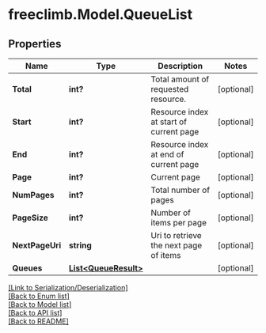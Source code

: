 # freeclimb.Model.QueueList


## Properties

Name | Type | Description | Notes
------------ | ------------- | ------------- | -------------
**Total** | **int?** | Total amount of requested resource. | [optional] 
**Start** | **int?** | Resource index at start of current page | [optional] 
**End** | **int?** | Resource index at end of current page | [optional] 
**Page** | **int?** | Current page | [optional] 
**NumPages** | **int?** | Total number of pages | [optional] 
**PageSize** | **int?** | Number of items per page | [optional] 
**NextPageUri** | **string** | Uri to retrieve the next page of items | [optional] 
**Queues** | [**List&lt;QueueResult&gt;**](QueueResult.md) |  | [optional] 

[[Link to Serialization/Deserialization]](../README.md#documentation-for-serialization-deserialization)<br /> 
[[Back to Enum list]](../README.md#documentation-for-enums)<br /> 
[[Back to Model list]](../README.md#documentation-for-models)<br /> 
[[Back to API list]](../README.md#documentation-for-api-endpoints) <br /> 
[[Back to README]](../README.md) <br /> 
